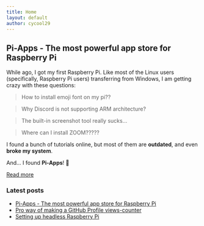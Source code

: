 ```yaml
---
title: Home
layout: default
author: cycool29
---
```


## Pi-Apps - The most powerful app store for Raspberry Pi

While ago, I got my first Raspberry Pi. Like most of the Linux users (specifically, Raspberry Pi users) transferring from Windows, I am getting crazy with these questions:

> How to install emoji font on my pi??

> Why Discord is not supporting ARM architecture?

> The built-in screenshot tool really sucks... 

> Where can I install ZOOM?????

I found a bunch of tutorials online, but most of them are **outdated**, and even **broke my system**.

And... I found **Pi-Apps**! 🤩

[Read more](/post/000003)

### Latest posts

- [Pi-Apps - The most powerful app store for Raspberry Pi](/post/000003)
- [Pro way of making a GitHub Profile views-counter](/post/000002)
- [Setting up headless Raspberry Pi](/post/000001)
